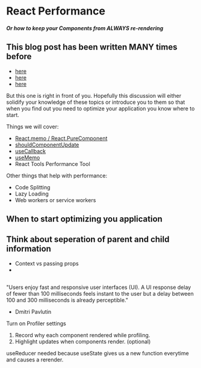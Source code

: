 # React Performance
##### Or how to keep your Components from ALWAYS re-rendering
## This blog post has been written MANY times before
* [here](https://reactjs.org/docs/optimizing-performance.html#profiling-components-with-the-chrome-performance-tab)
* [here](https://www.smashingmagazine.com/2020/07/methods-performance-react-apps/)
* [here](https://dmitripavlutin.com/use-react-memo-wisely/) 

But this one is right in front of you. Hopefully this discussion will either solidify your knowledge of these topics or introduce you to them so that when you find out you need to optimize your application you know where to start. 

Things we will cover:

* [React.memo / React.PureComponent ](https://nodejs.org)
* [shouldComponentUpdate](https://www.npmjs.com/package/markdown-it)
* [useCallback](/docs/editor/tasks)
* [useMemo](/docs/editor/tasks)
* React Tools Performance Tool

Other things that help with performance:

* Code Splitting 
* Lazy Loading
* Web workers or service workers


## When to start optimizing you application

## Think about seperation of parent and child information
  - Context vs passing props
  - 
## 

"Users enjoy fast and responsive user interfaces (UI). A UI response delay of fewer than 100 milliseconds feels instant to the user but a delay between 100 and 300 milliseconds is already perceptible."

- Dmitri Pavlutin

Turn on Profiler settings 
1. Record why each component rendered while profiling.
2.  Highlight updates when components render. (optional)


useReducer needed because useState gives us a new function everytime and causes a rerender. 
